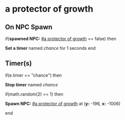 # a protector of growth


## On NPC Spawn

if(**spawned NPC:**  [\#a protector of growth](/npc/127005) == false) then


**Set a timer** named *chance* for 1 seconds
end



## Timer(s)

if(e.timer == "chance") then


**Stop timer** named *chance*


if(math.random(2) == 1) then



**Spawn NPC:**  [\#a protector of growth](/npc/127005) at (**y:** -196, **x:** -1006)

end
